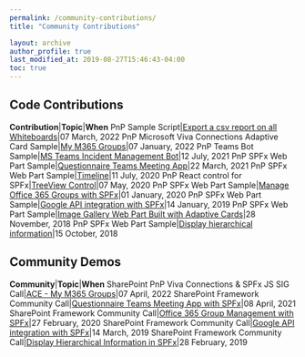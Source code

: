 ```yaml
---
permalink: /community-contributions/
title: "Community Contributions"

layout: archive
author_profile: true
last_modified_at: 2019-08-27T15:46:43-04:00
toc: true
---
```

## Code Contributions

**Contribution**|**Topic**|**When**
PnP Sample Script|[Export a csv report on all Whiteboards](https://pnp.github.io/script-samples/whiteboard-report-usage/README.html)|07 March, 2022
PnP Microsoft Viva Connections Adaptive Card Sample|[My M365 Groups](https://github.com/pnp/sp-dev-fx-aces/tree/main/samples/PrimaryTextCard-My-M365-Groups)|07 January, 2022
PnP Teams Bot Sample|[MS Teams Incident Management Bot](https://github.com/pnp/teams-dev-samples/tree/main/samples/bot-teams-incidentmanagement)|12 July, 2021
PnP SPFx Web Part Sample|[Questionnaire Teams Meeting App](https://github.com/pnp/sp-dev-fx-webparts/tree/master/samples/react-teams-meeting-app-questionnaire)|22 March, 2021
PnP SPFx Web Part Sample|[Timeline](https://github.com/pnp/sp-dev-fx-webparts/tree/master/samples/react-timeline)|11 July, 2020
PnP React control for SPFx|[TreeView Control](https://pnp.github.io/sp-dev-fx-controls-react/controls/TreeView/)|07 May, 2020
PnP SPFx Web Part Sample|[Manage Office 365 Groups with SPFx](https://github.com/SharePoint/sp-dev-fx-webparts/tree/master/samples/react-manage-o365-groups)|01 January, 2020
PnP SPFx Web Part Sample|[Google API integration with SPFx](https://github.com/SharePoint/sp-dev-fx-webparts/tree/master/samples/react-google-fit)|14 January, 2019
PnP SPFx Web Part Sample|[Image Gallery Web Part Built with Adaptive Cards](https://github.com/SharePoint/sp-dev-fx-webparts/tree/master/samples/react-adaptive-cards-image-gallery)|28 November, 2018
PnP SPFx Web Part Sample|[Display hierarchical information](https://github.com/SharePoint/sp-dev-fx-webparts/tree/master/samples/react-display-hierarchy)|15 October, 2018


## Community Demos

**Community**|**Topic**|**When**
SharePoint PnP Viva Connections & SPFx JS SIG Call|[ACE - My M365 Groups](https://techcommunity.microsoft.com/t5/microsoft-365-pnp-blog/viva-connections-amp-sharepoint-framework-community-call-7th-of/ba-p/3278956)|07 April, 2022
SharePoint Framework Community Call|[Questionnaire Teams Meeting App with SPFx](https://techcommunity.microsoft.com/t5/microsoft-365-pnp-blog/sharepoint-framework-community-call-recording-8th-of-april-2021/ba-p/2261708)|08 April, 2021
SharePoint Framework Community Call|[Office 365 Group Management with SPFx](https://developer.microsoft.com/en-us/microsoft-365/blogs/sharepoint-framework-community-call-recording-27th-of-february-2020/)|27 February, 2020
SharePoint Framework Community Call|[Google API integration with SPFx](https://developer.microsoft.com/en-us/sharepoint/blogs/sharepoint-framework-community-call-recording-14th-of-march-2019/)|14 March, 2019
SharePoint Framework Community Call|[Display Hierarchical Information in SPFx](https://developer.microsoft.com/en-us/sharepoint/blogs/sharepoint-framework-community-call-recording-28th-of-feb-2019/)|28 February, 2019	
